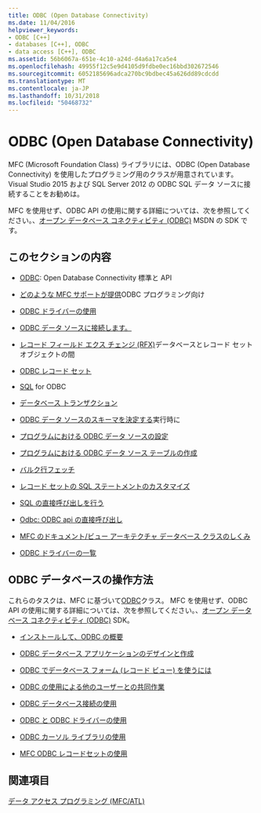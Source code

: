 ```yaml
---
title: ODBC (Open Database Connectivity)
ms.date: 11/04/2016
helpviewer_keywords:
- ODBC [C++]
- databases [C++], ODBC
- data access [C++], ODBC
ms.assetid: 56b6067a-651e-4c10-a24d-d4a6a17ca5e4
ms.openlocfilehash: 49955f12c5e9d4105d9fdbe0ec16bbd302672546
ms.sourcegitcommit: 6052185696adca270bc9bdbec45a626dd89cdcdd
ms.translationtype: MT
ms.contentlocale: ja-JP
ms.lasthandoff: 10/31/2018
ms.locfileid: "50468732"
---
```

# <a name="open-database-connectivity-odbc"></a>ODBC (Open Database Connectivity)

MFC (Microsoft Foundation Class) ライブラリには、ODBC (Open Database Connectivity) を使用したプログラミング用のクラスが用意されています。 Visual Studio 2015 および SQL Server 2012 の ODBC SQL データ ソースに接続することをお勧めは。

MFC を使用せず、ODBC API の使用に関する詳細については、次を参照してください。、[オープン データベース コネクティビティ (ODBC)](/previous-versions/windows/desktop/ms710252) MSDN の SDK です。


## <a name="in-this-section"></a>このセクションの内容

- [ODBC](odbc-basics.md): Open Database Connectivity 標準と API

- [どのような MFC サポートが提供](odbc-and-mfc.md)ODBC プログラミング向け

- [ODBC ドライバーの使用](odbc-driver-list.md)

- [ODBC データ ソースに接続します。](data-source-managing-connections-odbc.md)

- [レコード フィールド エクス チェンジ (RFX)](record-field-exchange-rfx.md)データベースとレコード セット オブジェクトの間

- [ODBC レコード セット](recordset-odbc.md)

- [SQL](sql.md) for ODBC

- [データベース トランザクション](transaction-odbc.md)

- [ODBC データ ソースのスキーマを決定する](data-source-determining-the-schema-of-the-data-source-odbc.md)実行時に

- [プログラムにおける ODBC データ ソースの設定](data-source-programmatically-configuring-an-odbc-data-source.md)

- [プログラムにおける ODBC データ ソース テーブルの作成](data-source-programmatically-creating-a-table-in-an-odbc-data-source.md)

- [バルク行フェッチ](recordset-fetching-records-in-bulk-odbc.md)

- [レコード セットの SQL ステートメントのカスタマイズ](sql-customizing-your-recordsets-sql-statement-odbc.md)

- [SQL の直接呼び出しを行う](sql-making-direct-sql-calls-odbc.md)

- [Odbc: ODBC api の直接呼び出し](odbc-calling-odbc-api-functions-directly.md)

- [MFC のドキュメント/ビュー アーキテクチャ データベース クラスのしくみ](working-with-documents-and-views.md)

- [ODBC ドライバーの一覧](odbc-driver-list.md)

## <a name="odbc-database-tasks"></a>ODBC データベースの操作方法

これらのタスクは、MFC に基づいて[ODBC](odbc-basics.md)クラス。 MFC を使用せず、ODBC API の使用に関する詳細については、次を参照してください。、[オープン データベース コネクティビティ (ODBC)](/previous-versions/windows/desktop/ms710252) SDK。

- [インストールして、ODBC の概要](installing-and-getting-started-with-odbc.md)

- [ODBC データベース アプリケーションのデザインと作成](design-and-create-an-odbc-database-application.md)

- [ODBC でデータベース フォーム (レコード ビュー) を使うには](use-database-forms-record-views-with-odbc.md)

- [ODBC の使用による他のユーザーとの共同作業](use-odbc-to-work-with-other-users.md)

- [ODBC データベース接続の使用](work-with-odbc-database-connections.md)

- [ODBC と ODBC ドライバーの使用](work-with-odbc-and-drivers.md)

- [ODBC カーソル ライブラリの使用](use-the-odbc-cursor-library.md)

- [MFC ODBC レコードセットの使用](use-mfc-odbc-recordsets.md)

## <a name="see-also"></a>関連項目

[データ アクセス プログラミング (MFC/ATL)](../../data/data-access-programming-mfc-atl.md)